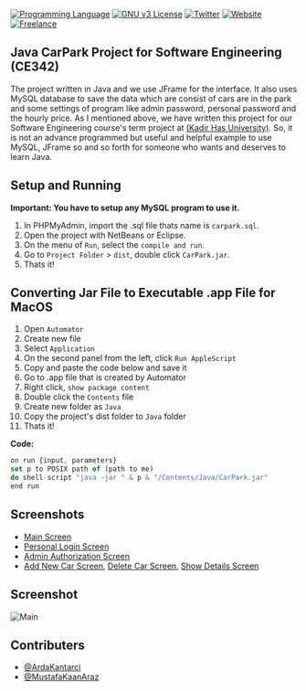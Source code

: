 [![Programming Language](https://img.shields.io/badge/languages-JAVA-green.svg?style=flat)](#)
[![GNU v3 License](https://img.shields.io/badge/license-GNU-yellow.svg?style=flat)](http://choosealicense.com/licenses/gpl-3.0/)
[![Twitter](https://img.shields.io/badge/twitter-@BatuhanKok-blue.svg?style=flat)](http://twitter.com/BatuhanKok)
[![Website](https://img.shields.io/badge/website-batuhan.me-lightgrey.svg?style=flat)](http://batuhan.me)
[![Freelance](https://img.shields.io/badge/hire_me-yes!-brightgreen.svg?style=flat)](http://batuhan.me/contact)

## Java CarPark Project for Software Engineering (CE342)
The project written in Java and we use JFrame for the interface. It also uses MySQL database to save the data which are consist of cars are in the park and some settings of program like admin password, personal password and the hourly price. As I mentioned above, we have written this project for our Software Engineering course's term project at [(Kadir Has University)]. So, it is not an advance programmed but useful and helpful example to use MySQL, JFrame so and so forth for someone who wants and deserves to learn Java.

## Setup and Running
**Important: You have to setup any MySQL program to use it.**
1. In PHPMyAdmin, import the .sql file thats name is `carpark.sql`.
2. Open the project with NetBeans or Eclipse.
3. On the menu of `Run`, select the `compile and run`. 
4. Go to `Project Folder` > `dist`, double click `CarPark.jar`.
5. Thats it!

## Converting Jar File to Executable .app File for MacOS
1. Open `Automator`
2. Create new file
3. Select `Application`
4. On the second panel from the left, click `Run AppleScript`
5. Copy and paste the code below and save it
6. Go to .app file that is created by Automator 
7. Right click, `show package content`
8. Double click the `Contents` file
9. Create new folder as `Java`
10. Copy the project's dist folder to `Java` folder
11. Thats it!

**Code:**
```javascript
on run {input, parameters}
set p to POSIX path of (path to me)
do shell script "java -jar " & p & "/Contents/Java/CarPark.jar"
end run
```

## Screenshots
- [Main Screen]
- [Personal Login Screen]
- [Admin Authorization Screen]
- [Add New Car Screen], [Delete Car Screen], [Show Details Screen]

## Screenshot
![Main](https://github.com/batuhankok/java-carpark-management/blob/master/screenshots/main.png?raw=true)

## Contributers
- [@ArdaKantarci] 
- [@MustafaKaanAraz]


[Main Screen]: https://github.com/batuhankok/java-carpark-management/blob/master/screenshots/main.png?raw=true
[Personal Login Screen]: https://github.com/batuhankok/java-carpark-management/blob/master/screenshots/personal-login.png?raw=true
[Add New Car Screen]: https://github.com/batuhankok/java-carpark-management/blob/master/screenshots/add-car.png?raw=true
[Delete Car Screen]: https://github.com/batuhankok/java-carpark-management/blob/master/screenshots/delete-car.png?raw=true
[Show Details Screen]: https://github.com/batuhankok/java-carpark-management/blob/master/screenshots/show-details.png?raw=true
[Admin Authorization Screen]: https://github.com/batuhankok/java-carpark-management/blob/master/screenshots/admin-authorization.png?raw=true
[@ArdaKantarci]: https://github.com/ardakantrci
[@MustafaKaanAraz]: https://twitter.com/kaannaraz
[(Kadir Has University)]: https://twitter.com/khasedutr